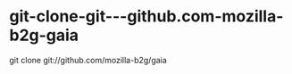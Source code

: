 git-clone-git---github.com-mozilla-b2g-gaia
===========================================

git clone git://github.com/mozilla-b2g/gaia